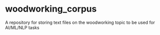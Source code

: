 # woodworking_corpus
A repository for storing text files on the woodworking topic to be used for AI/ML/NLP tasks
